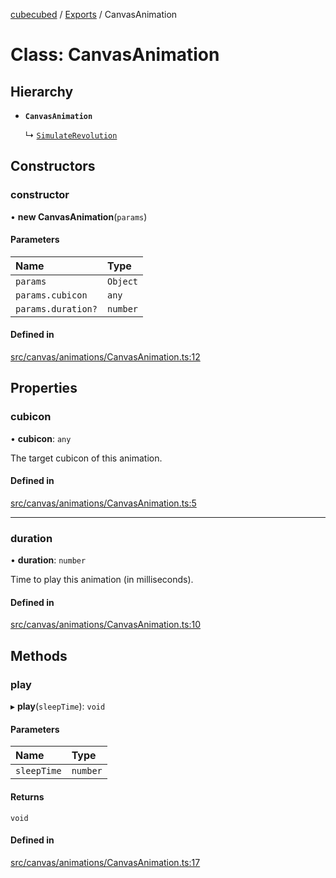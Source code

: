 [cubecubed](/reference/README.md) / [Exports](/reference/modules.md) / CanvasAnimation

# Class: CanvasAnimation

## Hierarchy

- **`CanvasAnimation`**

  ↳ [`SimulateRevolution`](/reference/classes/SimulateRevolution.md)

## Constructors

### constructor

• **new CanvasAnimation**(`params`)

#### Parameters

| Name | Type |
| :------ | :------ |
| `params` | `Object` |
| `params.cubicon` | `any` |
| `params.duration?` | `number` |

#### Defined in

[src/canvas/animations/CanvasAnimation.ts:12](https://github.com/imaphatduc/cubecubed/blob/e48fd86/src/canvas/animations/CanvasAnimation.ts#L12)

## Properties

### cubicon

• **cubicon**: `any`

The target cubicon of this animation.

#### Defined in

[src/canvas/animations/CanvasAnimation.ts:5](https://github.com/imaphatduc/cubecubed/blob/e48fd86/src/canvas/animations/CanvasAnimation.ts#L5)

___

### duration

• **duration**: `number`

Time to play this animation (in milliseconds).

#### Defined in

[src/canvas/animations/CanvasAnimation.ts:10](https://github.com/imaphatduc/cubecubed/blob/e48fd86/src/canvas/animations/CanvasAnimation.ts#L10)

## Methods

### play

▸ **play**(`sleepTime`): `void`

#### Parameters

| Name | Type |
| :------ | :------ |
| `sleepTime` | `number` |

#### Returns

`void`

#### Defined in

[src/canvas/animations/CanvasAnimation.ts:17](https://github.com/imaphatduc/cubecubed/blob/e48fd86/src/canvas/animations/CanvasAnimation.ts#L17)

